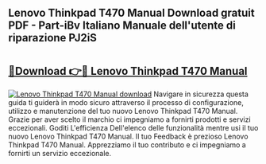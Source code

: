 ## Lenovo Thinkpad T470 Manual Download gratuit PDF - Part-iBv Italiano Manuale dell'utente di riparazione PJ2iS

# <h2><a href="http://df9ubw7.blite.top/?on=Lenovo+Thinkpad+T470+Manual">🔗Download 👉🔴 Lenovo Thinkpad T470 Manual</a></h2>

[![Lenovo Thinkpad T470 Manual download](https://i.imgur.com/lujVjoI.png)](http://df9ubw7.blite.top/?on=Lenovo+Thinkpad+T470+Manual)
Navigare in sicurezza questa guida ti guiderà in modo sicuro attraverso il processo di configurazione, utilizzo e manutenzione del tuo nuovo Lenovo Thinkpad T470 Manual. Grazie per aver scelto il marchio ci impegniamo a fornirti prodotti e servizi eccezionali. Goditi L'efficienza Dell'elenco delle funzionalità mentre usi il tuo nuovo Lenovo Thinkpad T470 Manual. Il tuo Feedback è prezioso Lenovo Thinkpad T470 Manual. Apprezziamo il tuo contributo e ci impegniamo a fornirti un servizio eccezionale.
